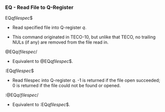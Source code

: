 ### EQ - Read File to Q-Register

EQ*qfilespec*$
- Read specified file into Q-register *q*.

- This command originated in TECO-10, but unlike that TECO, no trailing
NULs (if any) are removed from the file read in.

@EQ*q*/*filespec*/
- Equivalent to @EQ*qfilespec*$.

:EQ*qfilespec*$
- Read filespec into Q-register *q*. -1 is returned if the file open
succeeded; 0 is returned if the file could not be found or opened.

:@EQ*q*/*filespec*/
- Equivalent to :EQ*qfilespec*$.